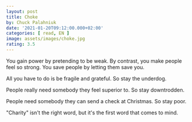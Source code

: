 ```yaml
---
layout: post
title: Choke
by: Chuck Palahniuk
date: '2021-01-20T09:12:00.000+02:00'
categories: [ read, EN ]
image: assets/images/choke.jpg
rating: 3.5
---
```


You gain power by pretending to be weak. By contrast, you make people feel so strong. You save people by letting them save you.

All you have to do is be fragile and grateful. So stay the underdog.

People really need somebody they feel superior to. So stay downtrodden.

People need somebody they can send a check at Christmas. So stay poor.

"Charity" isn't the right word, but it's the first word that comes to mind.

